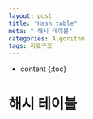 ```yaml
---
layout: post
title: "Hash table"
meta: " 해시 테이블"
categories: Algorithm
tags: 자료구조
---
```




* content
{:toc}
# 해시 테이블

